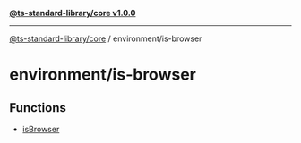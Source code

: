 [**@ts-standard-library/core v1.0.0**](../../README.md)

***

[@ts-standard-library/core](../../modules.md) / environment/is-browser

# environment/is-browser

## Functions

- [isBrowser](functions/isBrowser.md)
